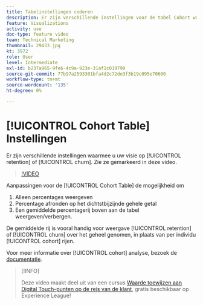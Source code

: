 ```yaml
---
title: Tabelinstellingen coderen
description: Er zijn verschillende instellingen voor de tabel Cohort waarmee u de weergave van het behoud of de kleur kunt aanpassen. Zie ze gemarkeerd in deze video.
feature: Visualizations
activity: use
doc-type: feature video
team: Technical Marketing
thumbnail: 29433.jpg
kt: 3972
role: User
level: Intermediate
exl-id: b237a965-9fe6-4c9a-923e-31af1c019790
source-git-commit: 77b97a2593301bfa4d2c72de3f3b19c095e70600
workflow-type: tm+mt
source-wordcount: '135'
ht-degree: 0%

---
```


# [!UICONTROL Cohort Table] Instellingen

Er zijn verschillende instellingen waarmee u uw visie op [!UICONTROL retention] of [!UICONTROL churn]. Zie ze gemarkeerd in deze video.

>[!VIDEO](https://video.tv.adobe.com/v/29433/?quality=12)

Aanpassingen voor de [!UICONTROL Cohort Table] de mogelijkheid om

1. Alleen percentages weergeven
1. Percentage afronden op het dichtstbijzijnde gehele getal
1. Een gemiddelde percentagerij boven aan de tabel weergeven/verbergen.

De gemiddelde rij is vooral handig voor weergave [!UICONTROL retention] of [!UICONTROL churn] over het geheel genomen, in plaats van per individu [!UICONTROL cohort] rijen.

Voor meer informatie over [!UICONTROL cohort] analyse, bezoek de [documentatie](https://experienceleague.adobe.com/docs/analytics/analyze/analysis-workspace/visualizations/cohort-table/t-cohort.html?lang=en).

>[!INFO]
>
> Deze video maakt deel uit van een cursus [Waarde toewijzen aan Digital Touch-punten op de reis van de klant](https://experienceleague.adobe.com/?recommended=Analytics-U-1-2020.2), gratis beschikbaar op Experience League!